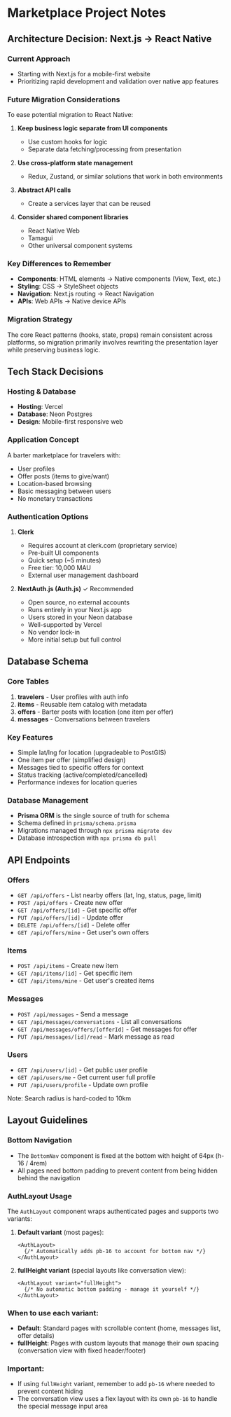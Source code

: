 # Marketplace Project Notes

## Architecture Decision: Next.js → React Native

### Current Approach
- Starting with Next.js for a mobile-first website
- Prioritizing rapid development and validation over native app features

### Future Migration Considerations
To ease potential migration to React Native:

1. **Keep business logic separate from UI components**
   - Use custom hooks for logic
   - Separate data fetching/processing from presentation

2. **Use cross-platform state management**
   - Redux, Zustand, or similar solutions that work in both environments

3. **Abstract API calls**
   - Create a services layer that can be reused

4. **Consider shared component libraries**
   - React Native Web
   - Tamagui
   - Other universal component systems

### Key Differences to Remember
- **Components**: HTML elements → Native components (View, Text, etc.)
- **Styling**: CSS → StyleSheet objects
- **Navigation**: Next.js routing → React Navigation
- **APIs**: Web APIs → Native device APIs

### Migration Strategy
The core React patterns (hooks, state, props) remain consistent across platforms, so migration primarily involves rewriting the presentation layer while preserving business logic.

## Tech Stack Decisions

### Hosting & Database
- **Hosting**: Vercel
- **Database**: Neon Postgres
- **Design**: Mobile-first responsive web

### Application Concept
A barter marketplace for travelers with:
- User profiles
- Offer posts (items to give/want)
- Location-based browsing
- Basic messaging between users
- No monetary transactions

### Authentication Options
1. **Clerk**
   - Requires account at clerk.com (proprietary service)
   - Pre-built UI components
   - Quick setup (~5 minutes)
   - Free tier: 10,000 MAU
   - External user management dashboard

2. **NextAuth.js (Auth.js)** ✓ Recommended
   - Open source, no external accounts
   - Runs entirely in your Next.js app
   - Users stored in your Neon database
   - Well-supported by Vercel
   - No vendor lock-in
   - More initial setup but full control

## Database Schema

### Core Tables
1. **travelers** - User profiles with auth info
2. **items** - Reusable item catalog with metadata
3. **offers** - Barter posts with location (one item per offer)
4. **messages** - Conversations between travelers

### Key Features
- Simple lat/lng for location (upgradeable to PostGIS)
- One item per offer (simplified design)
- Messages tied to specific offers for context
- Status tracking (active/completed/cancelled)
- Performance indexes for location queries

### Database Management
- **Prisma ORM** is the single source of truth for schema
- Schema defined in `prisma/schema.prisma`
- Migrations managed through `npx prisma migrate dev`
- Database introspection with `npx prisma db pull`

## API Endpoints

### Offers
- `GET /api/offers` - List nearby offers (lat, lng, status, page, limit)
- `POST /api/offers` - Create new offer
- `GET /api/offers/[id]` - Get specific offer
- `PUT /api/offers/[id]` - Update offer
- `DELETE /api/offers/[id]` - Delete offer
- `GET /api/offers/mine` - Get user's own offers

### Items
- `POST /api/items` - Create new item
- `GET /api/items/[id]` - Get specific item
- `GET /api/items/mine` - Get user's created items

### Messages
- `POST /api/messages` - Send a message
- `GET /api/messages/conversations` - List all conversations
- `GET /api/messages/offers/[offerId]` - Get messages for offer
- `PUT /api/messages/[id]/read` - Mark message as read

### Users
- `GET /api/users/[id]` - Get public user profile
- `GET /api/users/me` - Get current user full profile
- `PUT /api/users/profile` - Update own profile

Note: Search radius is hard-coded to 10km

## Layout Guidelines

### Bottom Navigation
- The `BottomNav` component is fixed at the bottom with height of 64px (h-16 / 4rem)
- All pages need bottom padding to prevent content from being hidden behind the navigation

### AuthLayout Usage
The `AuthLayout` component wraps authenticated pages and supports two variants:

1. **Default variant** (most pages):
   ```tsx
   <AuthLayout>
     {/* Automatically adds pb-16 to account for bottom nav */}
   </AuthLayout>
   ```

2. **fullHeight variant** (special layouts like conversation view):
   ```tsx
   <AuthLayout variant="fullHeight">
     {/* No automatic bottom padding - manage it yourself */}
   </AuthLayout>
   ```

### When to use each variant:
- **Default**: Standard pages with scrollable content (home, messages list, offer details)
- **fullHeight**: Pages with custom layouts that manage their own spacing (conversation view with fixed header/footer)

### Important: 
- If using `fullHeight` variant, remember to add `pb-16` where needed to prevent content hiding
- The conversation view uses a flex layout with its own `pb-16` to handle the special message input area